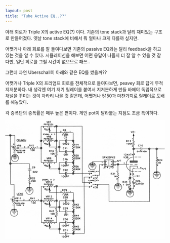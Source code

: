 ```yaml
---
layout: post
title: "Tube Active EQ..??"
---
```


아래 회로가 Triple X의 active EQ(?) 이다. 기존의 tone stack과 달리 재미있는 구조로 만들어졌다. 옛날 tone stack에 비해서 뭐 얼마나 크게 다를까 싶지만. 

어쨋거나 아래 회로를 잘 들여다보면 기존의 passive EQ와는 달리 feedback을 하고 있는 것을 알 수 있다. 시뮬레이션을 해보면 어떤 응답이 나올지 더 잘 알 수 있을 것 같다만, 일단 회로를 그릴 시간이 없으므로 패쓰.. 

그런데 과연 Uberschall이 아래와 같은 EQ를 썼을까??

어쨋거나 Triple X의 프리앰프 회로를 전체적으로 들여다보면, peavey 회로 답게 무척 지저분하다. 내 생각엔 여기 저기 릴레이를 붙여서 지저분하게 만들 바에야 독립적으로 채널을 꾸미는 것이 차라리 나을 것 같은데, 어쨋거나 5150과 마찬가지로 릴레이로 도배를 해놓았다.

각 증폭단의 증폭률은 매우 높은 편이다. 게인 pot이 달라붙는 지점도 조금 특이하다.

![image](/assets/images/9770800322704ad9cb53318867bd14c1.jpg)

